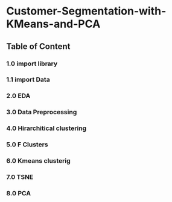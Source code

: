 # Customer-Segmentation-with-KMeans-and-PCA

## Table of Content

### 1.0 import library

### 1.1 import Data
### 2.0  EDA
### 3.0 Data Preprocessing
### 4.0 Hirarchitical clustering
### 5.0 F Clusters
### 6.0 Kmeans clusterig
### 7.0 TSNE
### 8.0 PCA
